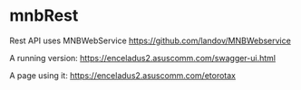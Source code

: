 # mnbRest

Rest API uses MNBWebService https://github.com/landov/MNBWebservice

A running version: https://enceladus2.asuscomm.com/swagger-ui.html

A page using it: https://enceladus2.asuscomm.com/etorotax


